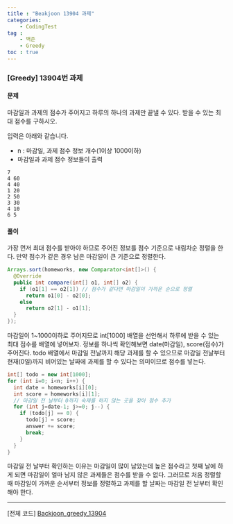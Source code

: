 ```yaml
---
title : "Beakjoon 13904 과제"
categories: 
    - CodingTest
tag : 
    - 백준
    - Greedy
toc : true
---
```


### [Greedy] 13904번 과제



#### 문제

마감일과 과제의 점수가 주어지고 하루의 하나의 과제만 끝낼 수 있다.
받을 수 있는 최대 점수를 구하시오.

입력은 아래와 같습니다.
 - n : 마감일, 과제 점수 정보 개수(1이상 1000이하)
 - 마감일과 과제 점수 정보들이 출력

```
7
4 60
4 40
1 20
2 50
3 30
4 10
6 5
```



#### 풀이

가장 먼저 최대 점수를 받아야 하므로 주어진 정보를 점수 기준으로 내림차순 정렬을 한다. 만약 점수가 같은 경우 남은 마감일이 큰 기준으로 정렬한다.

```java
Arrays.sort(homeworks, new Comparator<int[]>() {
  @Override
  public int compare(int[] o1, int[] o2) {
    if (o1[1] == o2[1])	// 점수가 같다면 마감일이 가까운 순으로 정렬 
      return o1[0] - o2[0];
    else
      return o2[1] - o1[1];
  }
});
```

마감일이 1~1000이하로 주어지므로 int[1000] 배열을 선언해서 하루에 받을 수 있는 최대 점수를 배열에 넣어보자.
정보를 하나씩 확인해보면 date(마감일), score(점수)가 주어진다. todo 배열에서 마감일 전날까지 해당 과제를 할 수 있으므로 마감일 전날부터 현재(0일)까지 비어있는 날짜에 과제를 할 수 있다는 의미이므로 점수를 넣는다. 

```java
int[] todo = new int[1000];
for (int i=0; i<n; i++) {
  int date = homeworks[i][0];
  int score = homeworks[i][1];
  // 마감일 전 날부터 0까지 숙제를 하지 않는 곳을 찾아 점수 추가 
  for (int j=date-1; j>=0; j--) {
    if (todo[j] == 0) {
      todo[j] = score;
      answer += score;
      break;
    }
  }
}
```

마감일 전 날부터 확인하는 이유는 마감일이 많이 남았는데 높은 점수라고 첫째 날에 하게 되면 마감일이 얼마 남지 않은 과제들은 점수를 받을 수 없다. 그러므로 처음 정렬할 때 마감일이 가까운 순서부터 정보를 정렬하고 과제를 할 날짜는 마감일 전 날부터 확인해야 한다.

------



[전체 코드]
[Backjoon_greedy_13904](https://github.com/yuntnwls/codingtest/blob/c27440b5d781809d982af1b2ac5d5a492e93e830/src/com/backjoon/greedy/t13904/Main.java)

